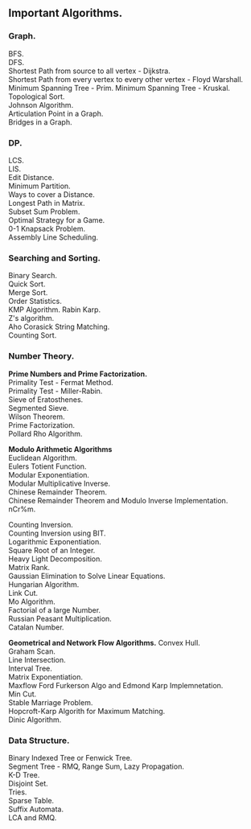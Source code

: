 ## Important Algorithms.

### Graph.

BFS.  
DFS.  
Shortest Path from source to all vertex - Dijkstra.  
Shortest Path from every vertex to every other vertex - Floyd Warshall.  
Minimum Spanning Tree - Prim.
Minimum Spanning Tree - Kruskal.  
Topological Sort.  
Johnson Algorithm.  
Articulation Point in a Graph.  
Bridges in a Graph.  

### DP.  

LCS.  
LIS.  
Edit Distance.  
Minimum Partition.  
Ways to cover a Distance.  
Longest Path in Matrix.  
Subset Sum Problem.  
Optimal Strategy for a Game.  
0-1 Knapsack Problem.  
Assembly Line Scheduling.

### Searching and Sorting.

Binary Search.  
Quick Sort.  
Merge Sort.  
Order Statistics.  
KMP Algorithm.
Rabin Karp.  
Z's algorithm.  
Aho Corasick String Matching.  
Counting Sort.

### Number Theory.

**Prime Numbers and Prime Factorization.**  
Primality Test - Fermat Method.  
Primality Test - Miller-Rabin.  
Sieve of Eratosthenes.  
Segmented Sieve.  
Wilson Theorem.  
Prime Factorization.  
Pollard Rho Algorithm.

**Modulo Arithmetic Algorithms**  
Euclidean Algorithm.  
Eulers Totient Function.  
Modular Exponentiation.  
Modular Multiplicative Inverse.  
Chinese Remainder Theorem.  
Chinese Remainder Theorem and Modulo Inverse Implementation.  
nCr%m.

Counting Inversion.  
Counting Inversion using BIT.  
Logarithmic Exponentiation.  
Square Root of an Integer.  
Heavy Light Decomposition.  
Matrix Rank.  
Gaussian Elimination to Solve Linear Equations.  
Hungarian Algorithm.  
Link Cut.  
Mo Algorithm.  
Factorial of a large Number.  
Russian Peasant Multiplication.  
Catalan Number.  

**Geometrical and Network Flow Algorithms.**
Convex Hull.  
Graham Scan.  
Line Intersection.  
Interval Tree.  
Matrix Exponentiation.  
Maxflow Ford Furkerson Algo and Edmond Karp Implemnetation.  
Min Cut.  
Stable Marriage Problem.  
Hopcroft-Karp Algorith for Maximum Matching.  
Dinic Algorithm.

### Data Structure.

Binary Indexed Tree or Fenwick Tree.  
Segment Tree - RMQ, Range Sum, Lazy Propagation.  
K-D Tree.  
Disjoint Set.  
Tries.  
Sparse Table.  
Suffix Automata.  
LCA and RMQ.  

